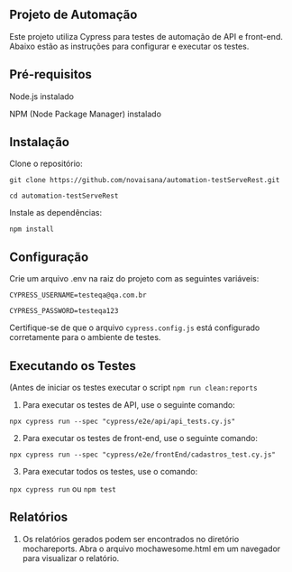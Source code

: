 ## Projeto de Automação
Este projeto utiliza Cypress para testes de automação de API e front-end. Abaixo estão as instruções para configurar e executar os testes.

## Pré-requisitos
Node.js instalado

NPM (Node Package Manager) instalado

## Instalação
Clone o repositório:

``` git clone https://github.com/novaisana/automation-testServeRest.git ```

``` cd automation-testServeRest ```

Instale as dependências:

``` npm install ```

## Configuração
Crie um arquivo .env na raiz do projeto com as seguintes variáveis:

``` CYPRESS_USERNAME=testeqa@qa.com.br ```

``` CYPRESS_PASSWORD=testeqa123 ```

Certifique-se de que o arquivo ```cypress.config.js``` está configurado corretamente para o ambiente de testes.

## Executando os Testes 

(Antes de iniciar os testes executar o script ``` npm run clean:reports ```
1. Para executar os testes de API, use o seguinte comando:


``` npx cypress run --spec "cypress/e2e/api/api_tests.cy.js" ```


2. Para executar os testes de front-end, use o seguinte comando:

``` npx cypress run --spec "cypress/e2e/frontEnd/cadastros_test.cy.js" ```

3. Para executar todos os testes, use o comando:

``` npx cypress run ``` ou ``` npm test ```

## Relatórios
1. Os relatórios gerados podem ser encontrados no diretório mochareports. Abra o arquivo mochawesome.html em um navegador para visualizar o relatório.
